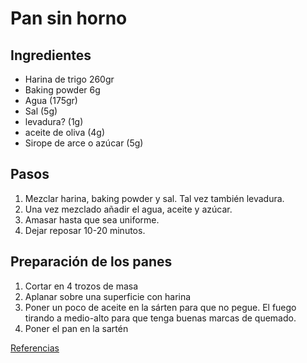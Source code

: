 # Pan sin horno

## Ingredientes
* Harina de trigo 260gr
* Baking powder 6g
* Agua (175gr)
* Sal (5g)
* levadura? (1g)
* aceite de oliva (4g)
* Sirope de arce o azúcar (5g)

## Pasos
1. Mezclar harina, baking powder y sal. Tal vez también levadura.
2. Una vez mezclado añadir el agua, aceite y azúcar.
3. Amasar hasta que sea uniforme.
4. Dejar reposar 10-20 minutos.

## Preparación de los panes
1. Cortar en 4 trozos de masa
2. Aplanar sobre una superficie con harina
3. Poner un poco de aceite en la sárten para que no pegue. El fuego tirando a medio-alto para que tenga buenas marcas de quemado.
4. Poner el pan en la sartén


[Referencias](https://www.inspiredtaste.net/46128/no-yeast-flatbread/)
